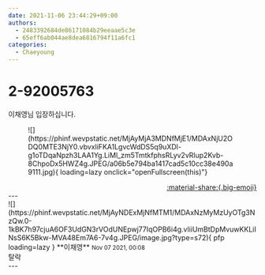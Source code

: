 ```yaml
---
date: 2021-11-06 23:44:29+09:00
authors:
  - 2483392684de86171084b29eeaae5c3e
  - 65eff6ab044ae8dea6816794f11a6fc1
categories:
  - Chaeyoung
---
```


# 2-92005763

<div class="post-container" markdown="1">
<div class="content-container md-sidebar__scrollwrap" markdown="1">

이채영님 입장하십니다.
<figure markdown="1">
![](https://phinf.wevpstatic.net/MjAyMjA3MDNfMjE1/MDAxNjU2ODQ0MTE3NjY0.vbvxliFKA1LgvcWdDS5q9uXDl-g1oTDqaNpzh3LAA1Yg.LiMl_zm5TmtkfphsRLyv2vRlup2Kvb-8ChpoDx5HWZ4g.JPEG/a06b5e794ba1417cad5c10cc38e490a9111.jpg){ loading=lazy onclick="openFullscreen(this)"}
</figure>


</div>
</div>

<div style="text-align: right;" markdown="1">
<a href="https://weverse.io/fromis9/fanpost/2-92005763" style="text-align: right;">:material-share:{.big-emoji}</a>
</div>
---

<div class="comments-container md-sidebar__scrollwrap" markdown="1">
<div class="comment" markdown="1">
<div class='id-container' markdown="1">
![](https://phinf.wevpstatic.net/MjAyNDExMjNfMTM1/MDAxNzMyMzUyOTg3NzQw.0-1kBK7h97cjuA6OF3UdGN3rVOdUNEpwj77IqOPB6i4g.vliiUmBtDpMvuwKKLiINsS6K5Bkw-MVA48Em7A6-7v4g.JPEG/image.jpg?type=s72){ pfp loading=lazy }
**<span class="artist">이채영</span>** <small>Nov 07 2021, 00:08</small><br>
</div>
<div class='comment-body' markdown="1">
탈락
</div>
</div>
</div>
---
